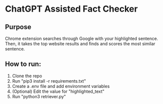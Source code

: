 # ChatGPT Assisted Fact Checker

## Purpose
Chrome extension searches through Google with your highlighted sentence. Then, it takes the top website results and finds and scores the most similar sentence. 

## How to run:
1. Clone the repo
2. Run "pip3 install -r requirements.txt"
3. Create a .env file and add environment variables
4. (Optional) Edit the value for "highlighted_text"
5. Run "python3 retriever.py"
